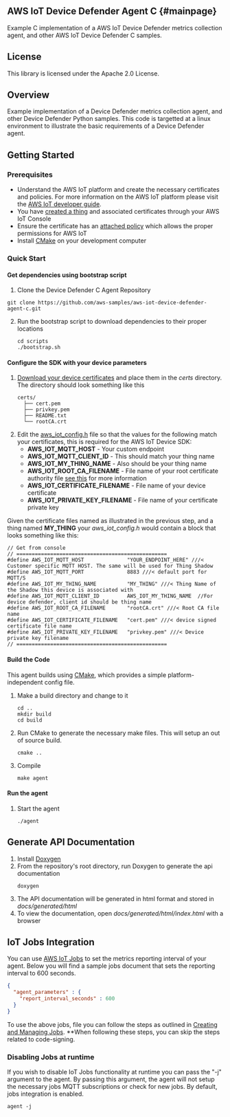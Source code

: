## AWS IoT Device Defender Agent C {#mainpage}

Example C implementation of a AWS IoT Device Defender metrics collection agent, and other AWS IoT Device Defender C samples.

## License

This library is licensed under the Apache 2.0 License.

## Overview

Example implementation of a Device Defender metrics collection agent, and other Device Defender Python samples. This code is targetted at a
linux environment to illustrate the basic requirements of a Device Defender agent.

## Getting Started

### Prerequisites

* Understand the AWS IoT platform and create the necessary certificates and policies.
For more information on the AWS IoT platform please visit the [AWS IoT developer guide](https://docs.aws.amazon.com/iot/latest/developerguide/iot-security-identity.html_).
* You have [created a thing](https://docs.aws.amazon.com/iot/latest/developerguide/register-device.html) and associated certificates through your AWS IoT Console
* Ensure the certificate has an [attached policy](https://docs.aws.amazon.com/iot/latest/developerguide/attach-policy-to-certificate.html) which allows the proper permissions for AWS IoT
* Install [CMake](https://cmake.org/) on your development computer

### Quick Start

#### Get dependencies using bootstrap script

1. Clone the Device Defender C Agent Repository
```
git clone https://github.com/aws-samples/aws-iot-device-defender-agent-c.git
```
2. Run the bootstrap script to download dependencies to their proper locations
   ```
   cd scripts
   ./bootstrap.sh
   ```

#### Configure the SDK with your device parameters

1. [Download your device certificates](https://docs.aws.amazon.com/iot/latest/developerguide/create-device-certificate.html) and place them in the _certs_ directory. The directory should look something like this
   ```
   certs/
     ├── cert.pem
     ├── privkey.pem
     ├── README.txt
     └── rootCA.crt
    ```
2. Edit the [aws_iot_config.h](include/aws_iot_config.h) file so that the values for the following match your certificates, this is required for the AWS IoT Device SDK:
   * __AWS_IOT_MQTT_HOST__ - Your custom endpoint
   * __AWS_IOT_MQTT_CLIENT_ID__ - This should match your thing name
   * __AWS_IOT_MY_THING_NAME__ - Also should be your thing name
   * __AWS_IOT_ROOT_CA_FILENAME__ - File name of your root certificate authority file [see this](https://docs.aws.amazon.com/iot/latest/developerguide/managing-device-certs.html) for more information
   * __AWS_IOT_CERTIFICATE_FILENAME__ - File name of your device certificate
   * __AWS_IOT_PRIVATE_KEY_FILENAME__ - File name of your certificate private key

Given the certificate files named as illustrated in the previous step, and a thing named __MY_THING__ your *aws_iot_config.h* would contain a block that looks something like this:
```
// Get from console
// =================================================
#define AWS_IOT_MQTT_HOST              "YOUR_ENDPOINT_HERE" ///< Customer specific MQTT HOST. The same will be used for Thing Shadow
#define AWS_IOT_MQTT_PORT              8883 ///< default port for MQTT/S
#define AWS_IOT_MY_THING_NAME          "MY_THING" ///< Thing Name of the Shadow this device is associated with
#define AWS_IOT_MQTT_CLIENT_ID         AWS_IOT_MY_THING_NAME  //For device defender, client id should be thing name
#define AWS_IOT_ROOT_CA_FILENAME       "rootCA.crt" ///< Root CA file name
#define AWS_IOT_CERTIFICATE_FILENAME   "cert.pem" ///< device signed certificate file name
#define AWS_IOT_PRIVATE_KEY_FILENAME   "privkey.pem" ///< Device private key filename
// =================================================

```

#### Build the Code

This agent builds using [CMake](https://cmake.org/), which provides a simple platform-independent config file.
1. Make a build directory and change to it
   ```
   cd ..
   mkdir build
   cd build
   ```
2. Run CMake to generate the necessary make files. This will setup an out of source build.
   ```
   cmake ..
   ```
3. Compile
   ```
   make agent
   ```

#### Run the agent

1. Start the agent

   ```
   ./agent
   ```

## Generate API Documentation

1. Install [Doxygen](http://www.doxygen.nl/manual/install.html)
2. From the repository's root directory, run Doxygen to generate the api documentation
   ```
   doxygen
   ```
3. The API documentation will be generated in html format and stored in *docs/generated/html*
4. To view the documentation, open *docs/generated/html/index.html* with a browser

## IoT Jobs Integration

You can use [AWS IoT Jobs](https://docs.aws.amazon.com/iot/latest/developerguide/iot-jobs.html) to
set the metrics reporting interval of your agent. Below you will find a
sample jobs document that sets the reporting interval to 600 seconds.

```json
{
  "agent_parameters" : {
    "report_interval_seconds" : 600
  }
}
```

To use the above jobs, file you can follow the steps as outlined in [Creating and Managing Jobs](https://docs.aws.amazon.com/iot/latest/developerguide/manage-job-console.html). **When following these steps, you can skip the steps related to code-signing.


### Disabling Jobs at runtime

If you wish to disable IoT Jobs functionality at runtime you can pass the "-j" argument to the agent.
By passing this argument, the agent will not setup the necessary jobs MQTT subscriptions or check for new
jobs. By default, jobs integration is enabled.

```
agent -j
```
